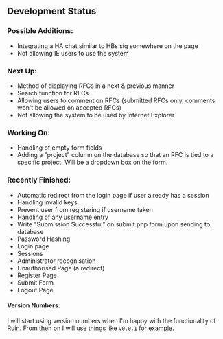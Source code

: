## Development Status

### Possible Additions:
* Integrating a HA chat similar to HBs sig somewhere on the page
* Not allowing IE users to use the system

### Next Up:
* Method of displaying RFCs in a next & previous manner
* Search function for RFCs
* Allowing users to comment on RFCs (submitted RFCs only, comments won't be allowed on accepted RFCs)
* Not allowing the system to be used by Internet Explorer

### Working On:
* Handling of empty form fields
* Adding a "project" column on the database so that an RFC is tied to a specific project. Will be a dropdown box on the form.

### Recently Finished:
* Automatic redirect from the login page if user already has a session
* Handling invalid keys
* Prevent user from registering if username taken
* Handling of any username entry
* Write "Submission Successful" on submit.php form upon sending to database
* Password Hashing
* Login page
* Sessions
* Administrator recognisation
* Unauthorised Page (a redirect)
* Register Page
* Submit Form
* Logout Page

#### Version Numbers:
I will start using version numbers when I'm happy with the functionality of Ruin. From then on I will use things like 
`v0.0.1` for example.